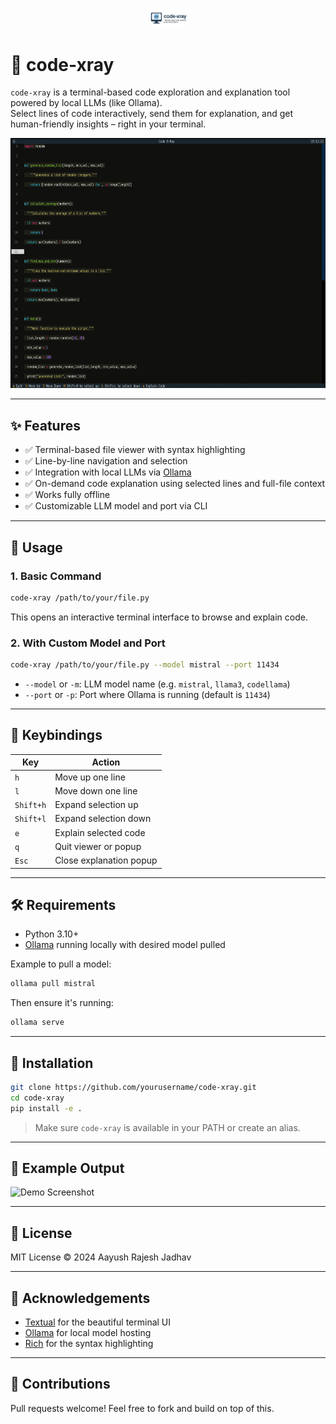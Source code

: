 <p align="center">
  <img src="https://raw.githubusercontent.com/ARJ2211/code-xray/main/assets/code-xray.png" width="60" alt="code-xray logo"/>
</p>

# 🧠 code-xray

`code-xray` is a terminal-based code exploration and explanation tool powered by local LLMs (like Ollama).  
Select lines of code interactively, send them for explanation, and get human-friendly insights – right in your terminal.

<img src="assets/detail.gif" alt="Demo" width="600" height="400" />

---

## ✨ Features

- ✅ Terminal-based file viewer with syntax highlighting
- ✅ Line-by-line navigation and selection
- ✅ Integration with local LLMs via [Ollama](https://ollama.com)
- ✅ On-demand code explanation using selected lines and full-file context
- ✅ Works fully offline
- ✅ Customizable LLM model and port via CLI

---

## 🚀 Usage

### 1. Basic Command

```bash
code-xray /path/to/your/file.py
```

This opens an interactive terminal interface to browse and explain code.

### 2. With Custom Model and Port

```bash
code-xray /path/to/your/file.py --model mistral --port 11434
```

- `--model` or `-m`: LLM model name (e.g. `mistral`, `llama3`, `codellama`)
- `--port` or `-p`: Port where Ollama is running (default is `11434`)

---

## 🧭 Keybindings

| Key       | Action                  |
| --------- | ----------------------- |
| `h`       | Move up one line        |
| `l`       | Move down one line      |
| `Shift+h` | Expand selection up     |
| `Shift+l` | Expand selection down   |
| `e`       | Explain selected code   |
| `q`       | Quit viewer or popup    |
| `Esc`     | Close explanation popup |

---

## 🛠 Requirements

- Python 3.10+
- [Ollama](https://ollama.com) running locally with desired model pulled

Example to pull a model:

```bash
ollama pull mistral
```

Then ensure it's running:

```bash
ollama serve
```

---

## 🧩 Installation

```bash
git clone https://github.com/yourusername/code-xray.git
cd code-xray
pip install -e .
```

> Make sure `code-xray` is available in your PATH or create an alias.

---

## 🤖 Example Output

![Demo Screenshot](assets/demo.png)

---

## 📄 License

MIT License © 2024 Aayush Rajesh Jadhav

---

## 🙌 Acknowledgements

- [Textual](https://github.com/Textualize/textual) for the beautiful terminal UI
- [Ollama](https://ollama.com) for local model hosting
- [Rich](https://github.com/Textualize/rich) for the syntax highlighting

---

## 🔗 Contributions

Pull requests welcome! Feel free to fork and build on top of this.
